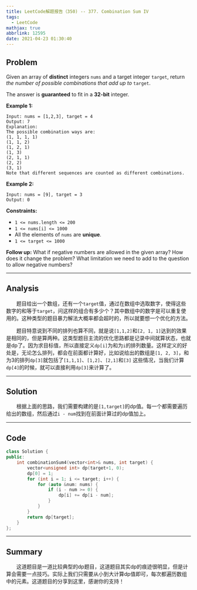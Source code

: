 ```yaml
---
title: LeetCode解题报告（350) -- 377. Combination Sum IV
tags:
  - LeetCode
mathjax: true
abbrlink: 12595
date: 2021-04-23 01:30:40
---
```


## Problem

Given an array of **distinct** integers `nums` and a target integer `target`, return *the number of possible combinations that add up to* `target`.

The answer is **guaranteed** to fit in a **32-bit** integer.

<!-- more -->

**Example 1:**

```
Input: nums = [1,2,3], target = 4
Output: 7
Explanation:
The possible combination ways are:
(1, 1, 1, 1)
(1, 1, 2)
(1, 2, 1)
(1, 3)
(2, 1, 1)
(2, 2)
(3, 1)
Note that different sequences are counted as different combinations.
```

**Example 2:**

```
Input: nums = [9], target = 3
Output: 0
```

**Constraints:**

- `1 <= nums.length <= 200`
- `1 <= nums[i] <= 1000`
- All the elements of `nums` are **unique**.
- `1 <= target <= 1000`

 

**Follow up:** What if negative numbers are allowed in the given array? How does it change the problem? What limitation we need to add to the question to allow negative numbers?

------

## Analysis

&emsp;&emsp;题目给出一个数组，还有一个`target`值，通过在数组中选取数字，使得这些数字的和等于`target`，问这样的组合有多少个？其中数组中的数字是可以重复使用的。这种类型的题目暴力解法大概率都会超时的，所以就要想一个优化的方法。

&emsp;&emsp;题目特意说到不同的排列也算不同，就是说`[1,1,2]`和`[2, 1, 1]`达到的效果是相同的，但是算两种。这类型题目主流的优化思路都是记录中间就算状态，也就是dp了。因为求目标值，所以直接定义`dp[i]`为和为`i`的排列数量。这样定义的好处是，无论怎么排列，都会在前面都计算好，比如说给出的数组是`[1, 2, 3]`，和为3的排列`dp[3]`就包括了`[1,1,1]`、`[1,2]`、`[2,1]`和`[3]` 这些情况，当我们计算`dp[4]`的时候，就可以直接利用`dp[3]`来计算了。

------

## Solution

&emsp;&emsp;根据上面的思路，我们需要构建的是`[1,target]`的dp值。每一个都需要遍历给出的数组，然后通过`i - num`找到在前面计算过的dp值加上。

------

## Code

```c++
class Solution {
public:
    int combinationSum4(vector<int>& nums, int target) {
        vector<unsigned int> dp(target+1, 0);
        dp[0] = 1;
        for (int i = 1; i <= target; i++) {
            for (auto &num: nums) {
                if (i - num >= 0) {
                    dp[i] += dp[i - num];
                }
            }
        }
        return dp[target];
    }
};
```

------

## Summary

&emsp;&emsp;这道题目是一道比较典型的dp题目，这道题目其实dp的痕迹很明显，但是计算会需要一点技巧。实际上我们只需要从小到大计算dp值即可，每次都遍历数组中的元素。这道题目的分享到这里，感谢你的支持！
